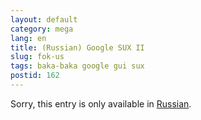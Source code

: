 ```yaml
---
layout: default
category: mega
lang: en
title: (Russian) Google SUX II
slug: fok-us
tags: baka-baka google gui sux 
postid: 162
---
```

<p>Sorry, this entry is only available in <a href="http://mega.genn.org/export/getposts.php">Russian</a>.</p>